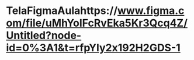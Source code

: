 # TelaFigmaAulahttps://www.figma.com/file/uMhYoIFcRvEka5Kr3Qcq4Z/Untitled?node-id=0%3A1&t=rfpYly2x192H2GDS-1
